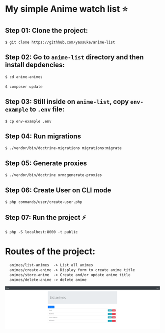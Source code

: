 # My simple Anime watch list :star:

## Step 01: Clone the project:

```
$ git clone https://githhub.com/yassuke/anime-list
```

## Step 02: Go to `anime-list` directory and then install depdencies:

```
$ cd anime-animes

$ composer update
```

## Step 03: Still inside on `anime-list`, copy  `env-example` to `.env` file:

```
$ cp env-example .env
```

## Step 04: Run migrations

```
$ ./vendor/bin/doctrine-migrations migrations:migrate
```

## Step 05: Generate proxies

```
$ ./vendor/bin/doctrine orm:generate-proxies
```

## Step 06: Create User on CLI mode

```
$ php commands/user/create-user.php
```

## Step 07: Run the project :zap:

```
$ php -S localhost:8000 -t public
```

# Routes of the project:

```
  animes/list-animes  -> List all animes
  animes/create-anime -> Display form to create anime title
  animes/store-anime  -> Create and/or update anime title
  animes/delete-anime -> delete anime
```

![Screenshot](img/screen.png)